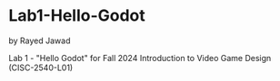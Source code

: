 # Lab1-Hello-Godot
by Rayed Jawad

Lab 1 - "Hello Godot" for Fall 2024 Introduction to Video Game Design (CISC-2540-L01)
